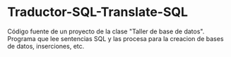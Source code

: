 # Traductor-SQL-Translate-SQL
Código fuente de un proyecto de la clase "Taller de base de datos". Programa que lee sentencias SQL y las procesa para la creacion de bases de datos, inserciones, etc.
